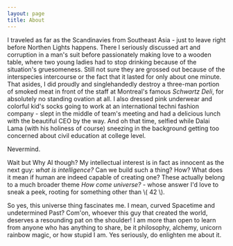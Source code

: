 ```yaml
---
layout: page
title: About
---
```


I traveled as far as the Scandinavies from Southeast Asia - just to leave right before Northen Lights happens. There I seriously discussed art and corruption in a man's suit before passionately making love to a wooden table, where two young ladies had to stop drinking because of the situation's gruesomeness. Still not sure they are grossed out because of the interspecies intercourse or the fact that it lasted for only about one minute. That asides, I did proudly and singlehandedly destroy a three-man portion of smoked meat in front of the staff at Montreal's famous _Schwartz Deli_, for absolutely no standing ovation at all. I also dressed pink underwear and colorful kid's socks going to work at an international techni fashion company - slept in the middle of team's meeting and had a delicious lunch with the beautiful CEO by the way. And oh that time, selfied while Dalai Lama (with his holiness of course) sneezing in the background getting too concerned about civil education at college level.

Nevermind.

Wait but Why AI though? My intellectual interest is in fact as innocent as the next guy: _what is intelligence?_ Can we build such a thing? How? What does it mean if human are indeed capable of creating one? These actually belong to a much broader theme _How come universe?_ - whose answer I'd love to sneak a peek, rooting for something other than \\( 42 \\).

So yes, this universe thing fascinates me. I mean, curved Spacetime and undetermined Past? Com'on, whoever this guy that created the world, deserves a resounding pat on the shoulder! I am more than open to learn from anyone who has anything to share, be it philosophy, alchemy, unicorn rainbow magic, or how stupid I am. Yes seriously, do enlighten me about it.
